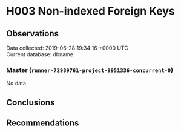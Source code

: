 # H003 Non-indexed Foreign Keys #

## Observations ##
Data collected: 2019-06-28 19:34:16 +0000 UTC  
Current database: dbname  

### Master (`runner-72989761-project-9951336-concurrent-0`) ###


No data


## Conclusions ##


## Recommendations ##

